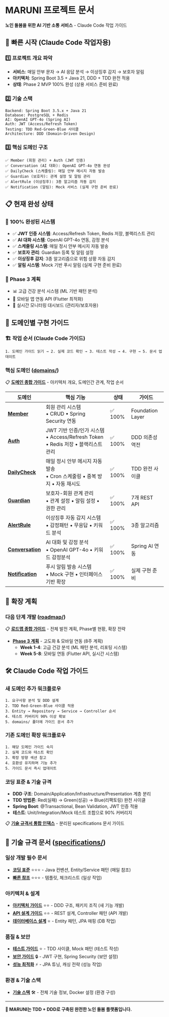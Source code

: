 # MARUNI 프로젝트 문서

**노인 돌봄을 위한 AI 기반 소통 서비스** - Claude Code 작업 가이드

## 🚀 빠른 시작 (Claude Code 작업자용)

### **1️⃣ 프로젝트 개요 파악**
- **서비스**: 매일 안부 문자 → AI 응답 분석 → 이상징후 감지 → 보호자 알림
- **아키텍처**: Spring Boot 3.5 + Java 21, DDD + TDD 완전 적용
- **상태**: Phase 2 MVP 100% 완성 (상용 서비스 준비 완료)

### **2️⃣ 기술 스택**
```
Backend: Spring Boot 3.5.x + Java 21
Database: PostgreSQL + Redis
AI: OpenAI GPT-4o (Spring AI)
Auth: JWT (Access/Refresh Token)
Testing: TDD Red-Green-Blue 사이클
Architecture: DDD (Domain-Driven Design)
```

### **3️⃣ 핵심 도메인 구조**
```
✅ Member (회원 관리) + Auth (JWT 인증)
✅ Conversation (AI 대화): OpenAI GPT-4o 연동 완성
✅ DailyCheck (스케줄링): 매일 안부 메시지 자동 발송
✅ Guardian (보호자): 관계 설정 및 알림 관리
✅ AlertRule (이상징후): 3종 알고리즘 자동 감지
✅ Notification (알림): Mock 서비스 (실제 구현 준비 완료)
```

## 📋 현재 완성 상태

### 🎉 **100% 완성된 시스템**
- ✅ **JWT 인증 시스템**: Access/Refresh Token, Redis 저장, 블랙리스트 관리
- ✅ **AI 대화 시스템**: OpenAI GPT-4o 연동, 감정 분석
- ✅ **스케줄링 시스템**: 매일 정시 안부 메시지 자동 발송
- ✅ **보호자 관리**: Guardian 등록 및 알림 설정
- ✅ **이상징후 감지**: 3종 알고리즘으로 위험 상황 자동 감지
- ✅ **알림 시스템**: Mock 기반 푸시 알림 (실제 구현 준비 완료)

### 🚀 **Phase 3 계획**
- 📊 고급 건강 분석 시스템 (ML 기반 패턴 분석)
- 📱 모바일 앱 연동 API (Flutter 최적화)
- 🎯 실시간 모니터링 대시보드 (관리자/보호자용)

## 📂 도메인별 구현 가이드

### 🏗️ **작업 순서 (Claude Code 가이드)**
```
1. 도메인 가이드 읽기 → 2. 실제 코드 확인 → 3. 테스트 작성 → 4. 구현 → 5. 문서 업데이트
```

### **핵심 도메인 ([domains/](./domains/))**
📋 **[도메인 종합 가이드](./domains/README.md)** - 아키텍처 개요, 도메인간 관계, 작업 순서

| 도메인 | 핵심 기능 | 상태 | 가이드 |
|--------|----------|------|--------|
| **[Member](./domains/member.md)** | 회원 관리 시스템<br/>• CRUD • Spring Security 연동 | ✅ 100% | Foundation Layer |
| **[Auth](./domains/auth.md)** | JWT 기반 인증/인가 시스템<br/>• Access/Refresh Token • Redis 저장 • 블랙리스트 관리 | ✅ 100% | DDD 의존성 역전 |
| **[DailyCheck](./domains/dailycheck.md)** | 매일 정시 안부 메시지 자동 발송<br/>• Cron 스케줄링 • 중복 방지 • 자동 재시도 | ✅ 100% | TDD 완전 사이클 |
| **[Guardian](./domains/guardian.md)** | 보호자-회원 관계 관리<br/>• 관계 설정 • 알림 설정 • 권한 관리 | ✅ 100% | 7개 REST API |
| **[AlertRule](./domains/alertrule.md)** | 이상징후 자동 감지 시스템<br/>• 감정패턴 • 무응답 • 키워드 분석 | ✅ 100% | 3종 알고리즘 |
| **[Conversation](./domains/conversation.md)** | AI 대화 및 감정 분석<br/>• OpenAI GPT-4o • 키워드 감정분석 | ✅ 100% | Spring AI 연동 |
| **[Notification](./domains/notification.md)** | 푸시 알림 발송 시스템<br/>• Mock 구현 • 인터페이스 기반 확장 | ✅ 100% | 실제 구현 준비 |

## 🎯 확장 계획

### **다음 단계 개발** ([roadmap/](./roadmap/))
📋 **[로드맵 종합 가이드](./roadmap/README.md)** - 전체 발전 계획, Phase별 현황, 확장 전략

- **[Phase 3 계획](./roadmap/phase3.md)** - 고도화 & 모바일 연동 (8주 계획)
  - **Week 1-4**: 고급 건강 분석 (ML 패턴 분석, 리포팅 시스템)
  - **Week 5-8**: 모바일 연동 (Flutter API, 실시간 시스템)

## 🛠️ Claude Code 작업 가이드

### **새 도메인 추가 워크플로우**
```
1. 요구사항 분석 및 DDD 설계
2. TDD Red-Green-Blue 사이클 적용
3. Entity → Repository → Service → Controller 순서
4. 테스트 커버리지 90% 이상 확보
5. domains/ 폴더에 가이드 문서 추가
```

### **기존 도메인 확장 워크플로우**
```
1. 해당 도메인 가이드 숙지
2. 실제 코드와 테스트 확인
3. 확장 방향 섹션 참고
4. 호환성 유지하며 기능 추가
5. 가이드 문서 즉시 업데이트
```

### **코딩 표준 & 기술 규격**
- **DDD 구조**: Domain/Application/Infrastructure/Presentation 계층 분리
- **TDD 방법론**: Red(실패) → Green(성공) → Blue(리팩토링) 완전 사이클
- **Spring Boot**: @Transactional, Bean Validation, JWT 인증 적용
- **테스트**: Unit/Integration/Mock 테스트 조합으로 90% 커버리지

📋 **[기술 규격서 통합 인덱스](./project-specifications.md)** - 분리된 specifications 문서 가이드

## 📝 기술 규격 문서 ([specifications/](./specifications/))

### **일상 개발 필수 문서**
- **[코딩 표준](./specifications/coding-standards.md)** ⭐⭐⭐ - Java 컨벤션, Entity/Service 패턴 (매일 참조)
- **[빠른 참조](./specifications/quick-reference.md)** ⭐⭐⭐ - 템플릿, 체크리스트 (일상 작업)

### **아키텍처 & 설계**
- **[아키텍처 가이드](./specifications/architecture-guide.md)** ⭐⭐ - DDD 구조, 패키지 조직 (새 기능 개발)
- **[API 설계 가이드](./specifications/api-design-guide.md)** ⭐⭐ - REST 설계, Controller 패턴 (API 개발)
- **[데이터베이스 설계](./specifications/database-design-guide.md)** ⭐ - Entity 패턴, JPA 매핑 (DB 작업)

### **품질 & 보안**
- **[테스트 가이드](./specifications/testing-guide.md)** ⭐ - TDD 사이클, Mock 패턴 (테스트 작성)
- **[보안 가이드](./specifications/security-guide.md)** 🔒 - JWT 구현, Spring Security (보안 설정)
- **[성능 최적화](./specifications/performance-guide.md)** ⚡ - JPA 튜닝, 캐싱 전략 (성능 작업)

### **환경 & 기술 스택**
- **[기술 스택](./specifications/tech-stack.md)** 🛠️ - 전체 기술 정보, Docker 설정 (환경 구성)

---

**🚀 MARUNI는 TDD + DDD로 구축된 완전한 노인 돌봄 플랫폼입니다.**